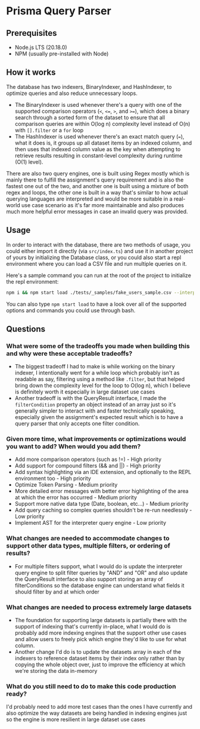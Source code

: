 # Prisma Query Parser

## Prerequisites

- Node.js LTS (20.18.0)
- NPM (usually pre-installed with Node)

## How it works

The database has two indexers, BinaryIndexer, and HashIndexer, to optimize queries and also reduce unnecessary loops.

- The BinaryIndexer is used whenever there's a query with one of the supported comparison operators (`<`, `<=`, `>`, and `>=`), which does a binary search through a sorted form of the dataset to ensure that all comparison queries are within O(log n) complexity level instead of O(n) with `[].filter` or a `for` loop
- The HashIndexer is used whenever there's an exact match query (`=`), what it does is, it groups up all dataset items by an indexed column, and then uses that indexed column value as the key when attempting to retrieve results resulting in constant-level complexity during runtime (O(1) level).

There are also two query engines, one is built using Regex mostly which is mainly there to fulfill the assignment's query requirement and is also the fastest one out of the two, and another one is built using a mixture of both regex and loops, the other one is built in a way that's similar to how actual querying languages are interpreted and would be more suitable in a real-world use case scenario as it's far more maintainable and also produces much more helpful error messages in case an invalid query was provided.

## Usage

In order to interact with the database, there are two methods of usage, you could either import it directly (via `src/index.ts`) and use it in another project of yours by initializing the Database class, or you could also start a repl environment where you can load a CSV file and run multiple queries on it.

Here's a sample command you can run at the root of the project to initialize the repl environment:

```sh
npm i && npm start load ./tests/_samples/fake_users_sample.csv --interpreterEngine interpreter
```

You can also type `npm start load` to have a look over all of the supported options and commands you could use through bash.

## Questions

### What were some of the tradeoffs you made when building this and why were these acceptable tradeoffs?

- The biggest tradeoff I had to make is while working on the binary indexer, I intentionally went for a while loop which probably isn't as readable as say, filtering using a method like `.filter`, but that helped bring down the complexity level for the loop to O(log n), which I believe is definitely worth it especially in large dataset use cases
- Another tradeoff is with the QueryResult interface, I made the `filterCondition` property an object instead of an array just so it's generally simpler to interact with and faster technically speaking, especially given the assignment's expected result which is to have a query parser that only accepts one filter condition.

### Given more time, what improvements or optimizations would you want to add? When would you add them?

- Add more comparison operators (such as !=) - High priority
- Add support for compound filters (&& and ||) - High priority
- Add syntax highlighting via an IDE extension, and optionally to the REPL environment too - High priority
- Optimize Token Parsing - Medium priority
- More detailed error messages with better error highlighting of the area at which the error has occurred - Medium priority
- Support more native data type (Date, boolean, etc...) - Medium priority
- Add query caching so complex queries shouldn't be re-run needlessly - Low priority
- Implement AST for the interpreter query engine - Low priority

### What changes are needed to accommodate changes to support other data types, multiple filters, or ordering of results?

- For multiple filters support, what I would do is update the interpreter query engine to split filter queries by "AND" and "OR" and also update the QueryResult interface to also support storing an array of filterConditions so the database engine can understand what fields it should filter by and at which order

### What changes are needed to process extremely large datasets

- The foundation for supporting large datasets is partially there with the support of indexing that's currently in-place, what I would do is probably add more indexing engines that the support other use cases and allow users to freely pick which engine they'd like to use for what column.
- Another change I'd do is to update the datasets array in each of the indexers to reference dataset items by their index only rather than by copying the whole object over, just to improve the efficiency at which we're storing the data in-memory

### What do you still need to do to make this code production ready?

I'd probably need to add more test cases than the ones I have currently and also optimize the way datasets are being handled in indexing engines just so the engine is more resilient in large dataset use cases
